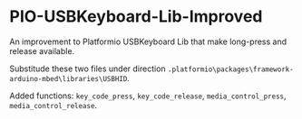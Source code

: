 # PIO-USBKeyboard-Lib-Improved
An improvement to Platformio USBKeyboard Lib that make long-press and release available.

Substitude these two files under direction `.platformio\packages\framework-arduino-mbed\libraries\USBHID`.

Added functions: `key_code_press`, `key_code_release`, `media_control_press`, `media_control_release`.
